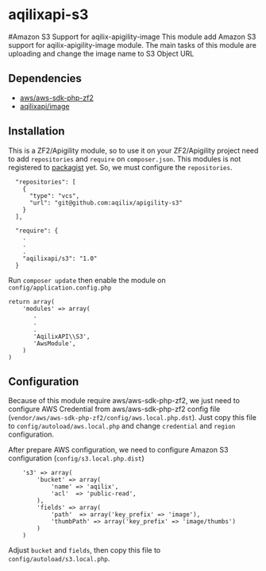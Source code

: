 aqilixapi-s3
============

#Amazon S3 Support for aqilix-apigility-image
This module add Amazon S3 support for aqilix-apigility-image module. The main tasks of this module are uploading and change the image name to S3 Object URL

Dependencies
------------
- [aws/aws-sdk-php-zf2](https://packagist.org/packages/aws/aws-sdk-php-zf2])
- [aqilixapi/image](https://github.com/aqilix/apigility-image)

Installation
------------
This is a ZF2/Apigility module, so to use it on your ZF2/Apigility project need to add `repositories` and `require` on `composer.json`. This modules is not registered to [packagist](http://packagist.org) yet. So, we must configure the `repositories`.

```
  "repositories": [
    {
      "type": "vcs",
      "url": "git@github.com:aqilix/apigility-s3"
    }
  ],
```

```
  "require": {
    .
    .
    .
    "aqilixapi/s3": "1.0"
  }
```

Run `composer update` then enable the module on `config/application.config.php`

```
return array(
    'modules' => array(
       .
       .
       .
       'AqilixAPI\\S3', 
       'AwsModule',
    )
)
```


Configuration
-------------
Because of this module require aws/aws-sdk-php-zf2, we just need to configure AWS Credential from aws/aws-sdk-php-zf2 config file (`vendor/aws/aws-sdk-php-zf2/config/aws.local.php.dst`). Just copy this file to `config/autoload/aws.local.php` and change `credential` and `region` configuration.

After prepare AWS configuration, we need to configure Amazon S3 configuration (`config/s3.local.php.dist`)

```
    's3' => array(
        'bucket' => array(
            'name' => 'aqilix',
            'acl'  => 'public-read',
        ),
        'fields' => array(
            'path'  => array('key_prefix' => 'image'),
            'thumbPath' => array('key_prefix' => 'image/thumbs')
        )
    )
```
Adjust `bucket` and `fields`, then copy this file to `config/autoload/s3.local.php`. 
